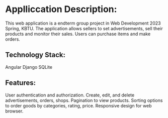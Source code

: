 # Applliccation Description:

This web application is a endterm group project in Web Development 2023 Spring, KBTU. The application allows sellers to set advertisements, sell their products and monitor their sales. Users can purchase items and make orders.

##  Technology Stack:
Angular
Django
SQLite

## Features:
User authentication and authorization.
Create, edit, and delete advertisements, orders, shops.
Pagination to view products.
Sorting options to order goods by categories, rating, price.
Responsive design for web browser.
